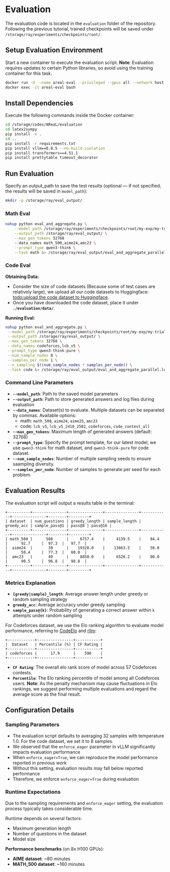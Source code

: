 # Evaluation

The evaluation code is located in the `evaluation` folder of the repository. Following the previous tutorial, trained checkpoints will be saved under `/storage/ray/experiments/checkpoints/root/`.

## Setup Evaluation Environment

Start a new container to execute the evaluation script. **Note**: Evaluation requires updates to certain Python libraries, so avoid using the training container for this task.

```bash
docker run -d --name areal-eval --privileged --gpus all --network host --shm-size 700g -v /storage:/storage ghcr.io/inclusionai/areal-runtime:v0.3.0 /bin/bash -c "tail -f /dev/null"
docker exec -it areal-eval bash
```

## Install Dependencies

Execute the following commands inside the Docker container:

```bash
cd /storage/codes/AReaL/evaluation
cd latex2sympy
pip install -e .
cd ..
pip install -r requirements.txt 
pip install vllm==0.8.5 --no-build-isolation
pip install transformers==4.51.1
pip install prettytable timeout_decorator
```

## Run Evaluation

Specify an output_path to save the test results (optional — if not specified, the results will be saved in `model_path`):

```bash
mkdir -p /storage/ray/eval_output/
```

### Math Eval

```bash
nohup python eval_and_aggregate.py \
    --model_path /storage/ray/experiments/checkpoints/root/my-exp/my-trial/epoch1epochstep20globalstep20/ \
    --output_path /storage/ray/eval_output/ \
    --max_gen_tokens 32768
    --data_names math_500,aime24,amc23 \
    --prompt_type qwen3-think \
    --task math &> /storage/ray/eval_output/eval_and_aggregate_parallel.log &
```

### Code Eval
**Obtaining Data:**
- Consider the size of code datasets (Because some of test cases are relatively large), we upload all our code datasets to Huggingface: [todo:upload the code dataset to Huggingface]().
- Once you have downloaded the code dataset, place it under **`./evaluation/data/`**.

**Running Eval:**
```bash
nohup python eval_and_aggregate.py \
 --model_path /storage/ray/experiments/checkpoints/root/my-exp/my-trial/epoch1epochstep20globalstep20/ \
 --output_path /storage/ray/eval_output/ \
 --max_gen_tokens 32768 \
 --data_names codeforces,lcb_v5 \
 --prompt_type qwen3-think-pure \
 --num_sample_nodes 8 \
 --samples_per_node 1 \
 --n_sampling $((num_sample_nodes * samples_per_node)) \
 --task code &> /storage/ray/eval_output/eval_and_aggregate_parallel.log &
```

### Command Line Parameters

- **`--model_path`**: Path to the saved model parameters
- **`--output_path`**: Path to store generated answers and log files during evaluation
- **`--data_names`**: Dataset(s) to evaluate. Multiple datasets can be separated by commas. Available options: 
    - math: `math_500`, `aime24`, `aime25`, `amc23`
    - code: `lcb_v5`, `lcb_v5_2410_2502`, `codeforces`, `code_contest_all`
- **`--max_gen_tokens`**: Maximum length of generated answers (default: 32768)
- **`--prompt_type`**: Specify the prompt template, for our latest model, we use `qwen3-think` for math dataset, and `qwen3-think-pure` for code dataset.
- **`--num_sample_nodes`**: Number of multiple sampling seeds to ensure saampling diversity.
- **`--samples_per_node`**: Number of samples to generate per seed for each problem. 

## Evaluation Results

The evaluation script will output a results table in the terminal:

```
+----------+---------------+---------------+---------------+------------+---------------+--------+---------+
| dataset  | num_questions | greedy_length | sample_length | greedy_acc | sample_pass@1 | pass@8 | pass@16 |
+----------+---------------+---------------+---------------+------------+---------------+--------+---------+
| math_500 |      500      |     6757.4    |     4139.5    |    84.4    |      92.7     |  97.3  |   97.7  |
|  aime24  |       30      |    19328.0    |    13663.5    |    50.0    |      50.4     |  77.3  |   80.0  |
|  amc23   |       40      |     8850.0    |     6526.2    |    80.0    |      90.5     |  96.8  |   98.8  |
+----------+---------------+---------------+---------------+------------+---------------+--------+---------+
```

### Metrics Explanation

- **`{greedy|sample}_length`**: Average answer length under greedy or random sampling strategy
- **`greedy_acc`**: Average accuracy under greedy sampling
- **`sample_pass@{k}`**: Probability of generating a correct answer within `k` attempts under random sampling

For Codeforces dataset, we use the Elo ranking algorithm to evaluate model performance, referring to [CodeElo](https://github.com/QwenLM/CodeElo) and [rllm](https://github.com/agentica-project/rllm):

```
+------------+----------------+-----------+
|  Dataset   | Percentile (%) | CF Rating |
+------------+----------------+-----------+
| codeforces |      17.9      |    590    |
+------------+----------------+-----------+
```

- **`CF Rating`**: The overall elo rank score of model across 57 Codeforces contests.
- **`Percentile`**: The Elo ranking percentile of model among all Codeforces users.
**Note**: As the penalty mechanism may cause fluctuations in Elo rankings, we suggest performing multiple evaluations and regard the average score as the final result.

## Configuration Details

### Sampling Parameters

- The evaluation script defaults to averaging 32 samples with temperature 1.0. For the code dataset, we set it to 8 samples.
- We observed that the `enforce_eager` parameter in vLLM significantly impacts evaluation performance
- When `enforce_eager=True`, we can reproduce the model performance reported in previous work
- Without this setting, evaluation results may fall below reported performance
- Therefore, we enforce `enforce_eager=True` during evaluation

### Runtime Expectations

Due to the sampling requirements and `enforce_eager` setting, the evaluation process typically takes considerable time.

Runtime depends on several factors:
- Maximum generation length
- Number of questions in the dataset  
- Model size

**Performance benchmarks** (on 8x H100 GPUs):
- **AIME dataset**: ~80 minutes
- **MATH_500 dataset**: ~160 minutes